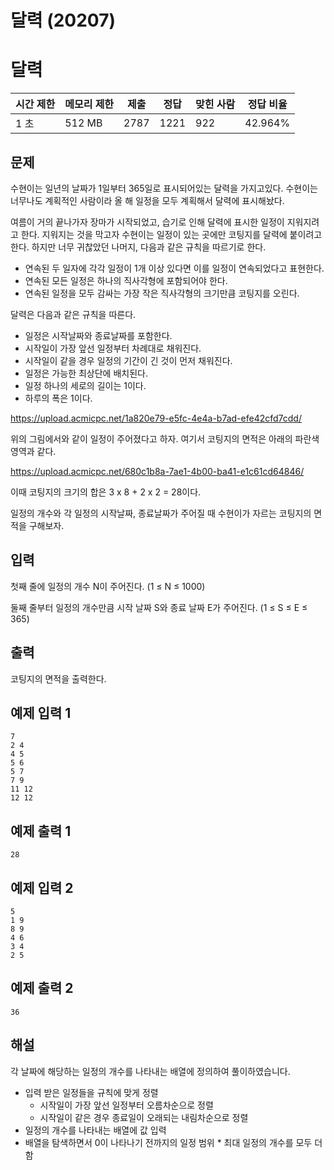 # 달력 (20207)

# 달력

| 시간 제한 | 메모리 제한 | 제출 | 정답 | 맞힌 사람 | 정답 비율 |
| --- | --- | --- | --- | --- | --- |
| 1 초 | 512 MB | 2787 | 1221 | 922 | 42.964% |

## 문제

수현이는 일년의 날짜가 1일부터 365일로 표시되어있는 달력을 가지고있다. 수현이는 너무나도 계획적인 사람이라 올 해 일정을 모두 계획해서 달력에 표시해놨다.

여름이 거의 끝나가자 장마가 시작되었고, 습기로 인해 달력에 표시한 일정이 지워지려고 한다. 지워지는 것을 막고자 수현이는 일정이 있는 곳에만 코팅지를 달력에 붙이려고 한다. 하지만 너무 귀찮았던 나머지, 다음과 같은 규칙을 따르기로 한다.

- 연속된 두 일자에 각각 일정이 1개 이상 있다면 이를 일정이 연속되었다고 표현한다.
- 연속된 모든 일정은 하나의 직사각형에 포함되어야 한다.
- 연속된 일정을 모두 감싸는 가장 작은 직사각형의 크기만큼 코팅지를 오린다.

달력은 다음과 같은 규칙을 따른다.

- 일정은 시작날짜와 종료날짜를 포함한다.
- 시작일이 가장 앞선 일정부터 차례대로 채워진다.
- 시작일이 같을 경우 일정의 기간이 긴 것이 먼저 채워진다.
- 일정은 가능한 최상단에 배치된다.
- 일정 하나의 세로의 길이는 1이다.
- 하루의 폭은 1이다.

https://upload.acmicpc.net/1a820e79-e5fc-4e4a-b7ad-efe42cfd7cdd/

위의 그림에서와 같이 일정이 주어졌다고 하자. 여기서 코팅지의 면적은 아래의 파란색 영역과 같다.

https://upload.acmicpc.net/680c1b8a-7ae1-4b00-ba41-e1c61cd64846/

이때 코팅지의 크기의 합은 3 x 8 + 2 x 2 = 28이다.

일정의 개수와 각 일정의 시작날짜, 종료날짜가 주어질 때 수현이가 자르는 코팅지의 면적을 구해보자.

## 입력

첫째 줄에 일정의 개수 N이 주어진다. (1 ≤ N ≤ 1000)

둘째 줄부터 일정의 개수만큼 시작 날짜 S와 종료 날짜 E가 주어진다. (1 ≤ S ≤ E ≤ 365)

## 출력

코팅지의 면적을 출력한다.

## 예제 입력 1

```
7
2 4
4 5
5 6
5 7
7 9
11 12
12 12

```

## 예제 출력 1

```
28

```

## 예제 입력 2

```
5
1 9
8 9
4 6
3 4
2 5

```

## 예제 출력 2

```
36
```

## 해설

각 날짜에 해당하는 일정의 개수를 나타내는 배열에 정의하여 풀이하였습니다. 

- 입력 받은 일정들을 규칙에 맞게 정렬
    - 시작일이 가장 앞선 일정부터 오름차순으로 정렬
    - 시작일이 같은 경우 종료일이 오래되는 내림차순으로 정렬
- 일정의 개수를 나타내는 배열에 값 입력
- 배열을 탐색하면서 0이 나타나기 전까지의 일정 범위 * 최대 일정의 개수를 모두 더함

